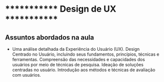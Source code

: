 # *********** Design de UX ***********

## Assuntos abordados na aula

- Uma análise detalhada da Experiência do Usuário (UX). Design Centrado no Usuário, incluindo seus fundamentos, princípios, técnicas e ferramentas. Compreensão das necessidades e capacidades dos usuários por meio de técnicas de pesquisa. Ideação de soluções centradas no usuário. Introdução aos métodos e técnicas de avaliação com usuários.
